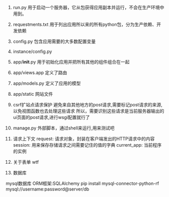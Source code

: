 1. run.py
用于启动一个服务器，它从包获得应用副本并运行，不会在生产环境中用到。

2. requestments.txt
用于列出应用所以来的所有python包，分为生产依赖、开发依赖

3. config.py
包含应用需要的大多数配置变量

4. instance/config.py

5. app/__init__.py
用于初始化应用并把所有其他的组件组合在一起

6. app/views.app
定义了路由

7. app/models.py
定义了应用的模型

8. app/static
网站文件

9. csrf扩站点请求保护
避免来自其他地方的post请求,需要标记post请求的来源,以免视图函数也去处理这些请求
所以，需要识别这些请求是当前服务器输出的ui页面的post请求,进行wsgi配置就行了

10. manage.py
外部脚本，通过shell来运行,用来测试吧

11. 请求上下文
request: 请求对象，封装在客户端发出的HTTP请求中的内容
session: 用来保存存储请求之间需要记住的值的字典
current_app: 当前程序的实例

12. 关于表单
wtf



12. 数据库

mysql数据库
ORM框架:SQLAlchemy
pip install mysql-connector-python-rf
mysql://username:password@server/db
